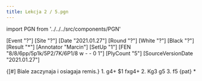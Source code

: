 ```yaml
---
title: Lekcja 2 / 5.pgn
---
```


import PGN from '../../../src/components/PGN'

<PGN>
﻿[Event "?"]
[Site "?"]
[Date "2021.01.27"]
[Round "?"]
[White "?"]
[Black "?"]
[Result "*"]
[Annotator "Marcin"]
[SetUp "1"]
[FEN "8/8/6pp/5p1k/5P2/7K/6P1/8 w - - 0 1"]
[PlyCount "5"]
[SourceVersionDate "2021.01.27"]

 {[#] Biale zaczynaja i osiagaja remis.} 1. g4+ $1 fxg4+ 2. Kg3 g5 3. f5 {pat} *


</PGN>
